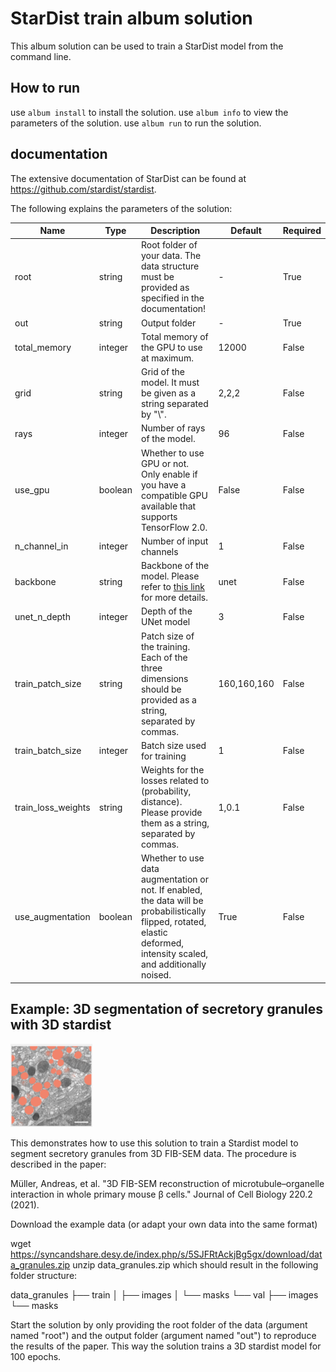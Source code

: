 # StarDist train album solution

This album solution can be used to train a StarDist model from the command line.

## How to run

use `album install` to install the solution.
use `album info` to view the parameters of the solution.
use `album run` to run the solution.

## documentation

The extensive documentation of StarDist can be found at https://github.com/stardist/stardist.

The following explains the parameters of the solution:

| Name              | Type    | Description                                                                                                                         | Default           | Required |
|-------------------|---------|-------------------------------------------------------------------------------------------------------------------------------------|-------------------|----------|
| root              | string  | Root folder of your data. The data structure must be provided as specified in the documentation!                                     | -                 | True     |
| out               | string  | Output folder                                                                                                                       | -                 | True     |
| total_memory      | integer | Total memory of the GPU to use at maximum.                                                                                           | 12000             | False    |
| grid              | string  | Grid of the model. It must be given as a string separated by "\\".                                                                   | 2,2,2             | False    |
| rays              | integer | Number of rays of the model.                                                                                                        | 96                | False    |
| use_gpu           | boolean | Whether to use GPU or not. Only enable if you have a compatible GPU available that supports TensorFlow 2.0.                         | False             | False    |
| n_channel_in      | integer | Number of input channels                                                                                                            | 1                 | False    |
| backbone          | string  | Backbone of the model. Please refer to [this link](https://github.com/stardist/stardist) for more details.                        | unet              | False    |
| unet_n_depth      | integer | Depth of the UNet model                                                                                                             | 3                 | False    |
| train_patch_size  | string  | Patch size of the training. Each of the three dimensions should be provided as a string, separated by commas.                      | 160,160,160       | False    |
| train_batch_size  | integer | Batch size used for training                                                                                                        | 1                 | False    |
| train_loss_weights| string  | Weights for the losses related to (probability, distance). Please provide them as a string, separated by commas.                    | 1,0.1             | False    |
| use_augmentation  | boolean | Whether to use data augmentation or not. If enabled, the data will be probabilistically flipped, rotated, elastic deformed, intensity scaled, and additionally noised. | True              | False    |


## Example: 3D segmentation of secretory granules with 3D stardist

![](granules.png)

This demonstrates how to use this solution to train a Stardist model to segment secretory granules from 3D FIB-SEM data.
The procedure is described in the paper:

Müller, Andreas, et al. "3D FIB-SEM reconstruction of microtubule–organelle interaction in whole primary mouse β cells." Journal of Cell Biology 220.2 (2021).

Download the example data (or adapt your own data into the same format)

wget https://syncandshare.desy.de/index.php/s/5SJFRtAckjBg5gx/download/data_granules.zip
unzip data_granules.zip
which should result in the following folder structure:

data_granules
├── train
│   ├── images
│   └── masks
└── val
    ├── images
    └── masks

Start the solution by only providing the root folder of the data (argument named "root")
and the output folder (argument named "out") to reproduce the results of the paper. 
This way the solution trains a 3D stardist model for 100 epochs.

